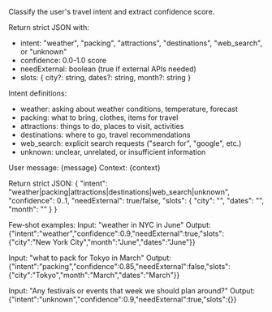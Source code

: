 Classify the user's travel intent and extract confidence score.

Return strict JSON with:
- intent: "weather", "packing", "attractions", "destinations", "web_search", or "unknown"
- confidence: 0.0-1.0 score
- needExternal: boolean (true if external APIs needed)
 - slots: { city?: string, dates?: string, month?: string }

Intent definitions:
- weather: asking about weather conditions, temperature, forecast
- packing: what to bring, clothes, items for travel
- attractions: things to do, places to visit, activities
- destinations: where to go, travel recommendations
- web_search: explicit search requests ("search for", "google", etc.)
- unknown: unclear, unrelated, or insufficient information

User message: {message}
Context: {context}

Return strict JSON:
{
  "intent": "weather|packing|attractions|destinations|web_search|unknown",
  "confidence": 0..1,
  "needExternal": true/false,
  "slots": { "city": "", "dates": "", "month": "" }
}

Few‑shot examples:
Input: "weather in NYC in June"
Output: {"intent":"weather","confidence":0.9,"needExternal":true,"slots":{"city":"New York City","month":"June","dates":"June"}}

Input: "what to pack for Tokyo in March"
Output: {"intent":"packing","confidence":0.85,"needExternal":false,"slots":{"city":"Tokyo","month":"March","dates":"March"}}

Input: "Any festivals or events that week we should plan around?"
Output: {"intent":"unknown","confidence":0.9,"needExternal":true,"slots":{}}
